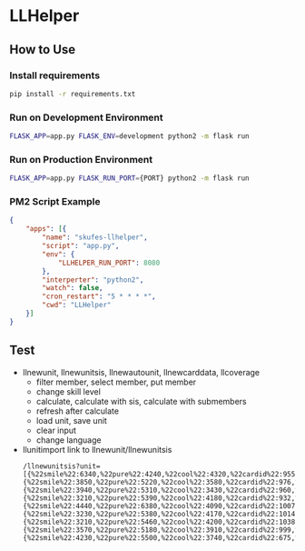 LLHelper
========

## How to Use

### Install requirements
```sh
pip install -r requirements.txt
```

### Run on Development Environment

```sh
FLASK_APP=app.py FLASK_ENV=development python2 -m flask run
```

### Run on Production Environment

```sh
FLASK_APP=app.py FLASK_RUN_PORT={PORT} python2 -m flask run
```

### PM2 Script Example

```json
{
    "apps": [{
        "name": "skufes-llhelper",
        "script": "app.py",
        "env": {
            "LLHELPER_RUN_PORT": 8080
        },
        "interperter": "python2",
        "watch": false,
        "cron_restart": "5 * * * *",
        "cwd": "LLHelper"
    }]
}
```

## Test
* llnewunit, llnewunitsis, llnewautounit, llnewcarddata, llcoverage
  * filter member, select member, put member
  * change skill level
  * calculate, calculate with sis, calculate with submembers
  * refresh after calculate
  * load unit, save unit
  * clear input
  * change language
* llunitimport link to llnewunit/llnewunitsis
  ```
  /llnewunitsis?unit=[{%22smile%22:6340,%22pure%22:4240,%22cool%22:4320,%22cardid%22:955,%22skilllevel%22:4,%22mezame%22:1,%22gemnum%22:0,%22gemsinglepercent%22:0,%22gemallpercent%22:0,%22gemskill%22:1,%22gemacc%22:0,%22maxcost%22:4},{%22smile%22:3850,%22pure%22:5220,%22cool%22:3580,%22cardid%22:976,%22skilllevel%22:2,%22mezame%22:1,%22gemnum%22:0,%22gemsinglepercent%22:0,%22gemallpercent%22:0.024,%22gemskill%22:0,%22gemacc%22:0,%22maxcost%22:4},{%22smile%22:3940,%22pure%22:5310,%22cool%22:3430,%22cardid%22:960,%22skilllevel%22:2,%22mezame%22:1,%22gemnum%22:200,%22gemsinglepercent%22:0,%22gemallpercent%22:0.018,%22gemskill%22:0,%22gemacc%22:0,%22maxcost%22:4},{%22smile%22:3210,%22pure%22:5390,%22cool%22:4180,%22cardid%22:932,%22skilllevel%22:2,%22mezame%22:1,%22gemnum%22:0,%22gemsinglepercent%22:0,%22gemallpercent%22:0.024,%22gemskill%22:0,%22gemacc%22:0,%22maxcost%22:4},{%22smile%22:4440,%22pure%22:6380,%22cool%22:4090,%22cardid%22:1007,%22skilllevel%22:3,%22mezame%22:1,%22gemnum%22:0,%22gemsinglepercent%22:0,%22gemallpercent%22:0,%22gemskill%22:1,%22gemacc%22:0,%22maxcost%22:4},{%22smile%22:3230,%22pure%22:5380,%22cool%22:4170,%22cardid%22:1014,%22skilllevel%22:2,%22mezame%22:1,%22gemnum%22:0,%22gemsinglepercent%22:0,%22gemallpercent%22:0.024,%22gemskill%22:0,%22gemacc%22:0,%22maxcost%22:4},{%22smile%22:3210,%22pure%22:5460,%22cool%22:4200,%22cardid%22:1038,%22skilllevel%22:2,%22mezame%22:1,%22gemnum%22:0,%22gemsinglepercent%22:0.16,%22gemallpercent%22:0,%22gemskill%22:0,%22gemacc%22:0,%22maxcost%22:3},{%22smile%22:3570,%22pure%22:5180,%22cool%22:3910,%22cardid%22:999,%22skilllevel%22:2,%22mezame%22:1,%22gemnum%22:200,%22gemsinglepercent%22:0,%22gemallpercent%22:0.018,%22gemskill%22:0,%22gemacc%22:0,%22maxcost%22:4},{%22smile%22:4230,%22pure%22:5500,%22cool%22:3740,%22cardid%22:675,%22skilllevel%22:1,%22mezame%22:0,%22gemnum%22:0,%22gemsinglepercent%22:0,%22gemallpercent%22:0.024,%22gemskill%22:0,%22gemacc%22:0,%22maxcost%22:4}]
  ```
